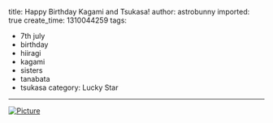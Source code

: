title: Happy Birthday Kagami and Tsukasa!
author: astrobunny
imported: true
create_time: 1310044259
tags:
- 7th july
- birthday
- hiiragi
- kagami
- sisters
- tanabata
- tsukasa
category: Lucky Star
---
 [![](wp-uploads/2011/07/wpid-sml_DSC_0329-500x332.jpg "Picture")](/images/wp-uploads/2011/07/wpid-sml_DSC_0329.jpg)